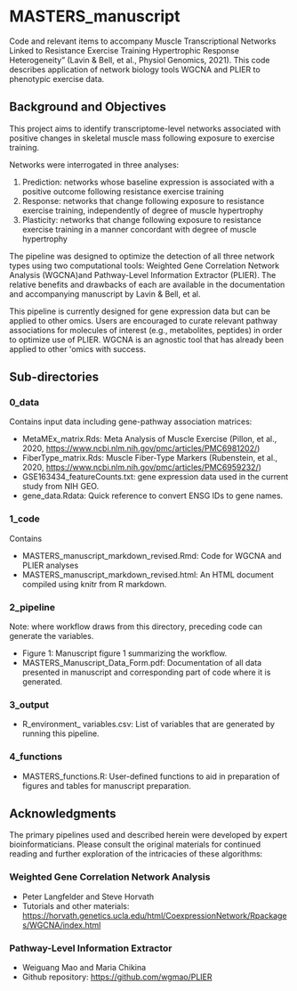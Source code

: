 # MASTERS_manuscript
Code and relevant items to accompany Muscle Transcriptional Networks Linked to Resistance Exercise Training Hypertrophic Response Heterogeneity” (Lavin &amp; Bell, et al., Physiol Genomics, 2021). 
This code describes application of network biology tools WGCNA and PLIER to phenotypic exercise data.

## Background and Objectives
This project aims to identify transcriptome-level networks associated with positive changes in skeletal muscle mass following exposure to exercise training. 

Networks were interrogated in three analyses:
1. Prediction: networks whose baseline expression is associated with a positive outcome following resistance exercise training
2. Response: networks that change following exposure to resistance exercise training, independently of degree of muscle hypertrophy
3. Plasticity: networks that change following exposure to resistance exercise training in a manner concordant with degree of muscle hypertrophy

The pipeline was designed to optimize the detection of all three network types using two computational tools: Weighted Gene Correlation Network Analysis (WGCNA)and Pathway-Level Information Extractor (PLIER). The relative benefits and drawbacks of each are available in the documentation and accompanying manuscript by Lavin & Bell, et al. 

This pipeline is currently designed for gene expression data but can be applied to other omics. Users are encouraged to curate relevant pathway associations for molecules of interest (e.g., metabolites, peptides) in order to optimize use of PLIER. WGCNA is an agnostic tool that has already been applied to other 'omics with success. 

## Sub-directories
### 0_data
Contains input data including gene-pathway association matrices:
- MetaMEx_matrix.Rds: Meta Analysis of Muscle Exercise (Pillon, et al., 2020, https://www.ncbi.nlm.nih.gov/pmc/articles/PMC6981202/)
- FiberType_matrix.Rds: Muscle Fiber-Type Markers (Rubenstein, et al., 2020, https://www.ncbi.nlm.nih.gov/pmc/articles/PMC6959232/)
- GSE163434_featureCounts.txt: gene expression data used in the current study from NIH GEO.
- gene_data.Rdata: Quick reference to convert ENSG IDs to gene names.

### 1_code
Contains 
- MASTERS_manuscript_markdown_revised.Rmd: Code for WGCNA and PLIER analyses
- MASTERS_manuscript_markdown_revised.html: An HTML document compiled using knitr from R markdown. 

### 2_pipeline
Note: where workflow draws from this directory, preceding code can generate the variables.
- Figure 1: Manuscript figure 1 summarizing the workflow.
- MASTERS_Manuscript_Data_Form.pdf: Documentation of all data presented in manuscript and corresponding part of code where it is generated.

### 3_output
- R_environment_ variables.csv: List of variables that are generated by running this pipeline. 

### 4_functions
- MASTERS_functions.R: User-defined functions to aid in preparation of figures and tables for manuscript preparation.

## Acknowledgments
The primary pipelines used and described herein were developed by expert bioinformaticians. Please consult the original materials for continued reading and further exploration of the intricacies of these algorithms:

### Weighted Gene Correlation Network Analysis
- Peter Langfelder and Steve Horvath
- Tutorials and other materials: https://horvath.genetics.ucla.edu/html/CoexpressionNetwork/Rpackages/WGCNA/index.html

### Pathway-Level Information Extractor
- Weiguang Mao and Maria Chikina
- Github repository: https://github.com/wgmao/PLIER
